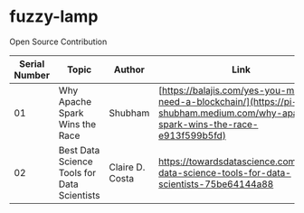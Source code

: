 # fuzzy-lamp
Open Source Contribution

| Serial Number | Topic | Author | Link |
| --- |---| --- | --- |
| 01 | Why Apache Spark Wins the Race | Shubham  | [https://balajis.com/yes-you-may-need-a-blockchain/](https://pi-shubham.medium.com/why-apache-spark-wins-the-race-e913f599b5fd) |
| 02 | Best Data Science Tools for Data Scientists | Claire D. Costa | https://towardsdatascience.com/best-data-science-tools-for-data-scientists-75be64144a88 |
